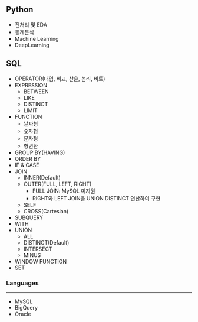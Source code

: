 ## Python
- 전처리 및 EDA
- 통계분석
- Machine Learning
- DeepLearning

## SQL
- OPERATOR(대입, 비교, 산술, 논리, 비트)
- EXPRESSION
  - BETWEEN
  - LIKE
  - DISTINCT
  - LIMIT
- FUNCTION
  - 날짜형
  - 숫자형
  - 문자형
  - 형변환
- GROUP BY(HAVING)
- ORDER BY
- IF & CASE
- JOIN
  - INNER(Default)
  - OUTER(FULL, LEFT, RIGHT)
    - FULL JOIN: MySQL 미지원
    - RIGHT와 LEFT JOIN을 UNION DISTINCT 연산하여 구현
  - SELF
  - CROSS(Cartesian)
- SUBQUERY
- WITH
- UNION
  - ALL
  - DISTINCT(Default)
  - INTERSECT
  - MINUS
- WINDOW FUNCTION
- SET

### Languages
---
- MySQL
- BigQuery
- Oracle